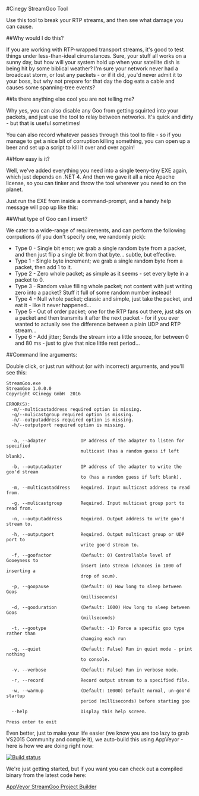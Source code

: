 ﻿#Cinegy StreamGoo Tool

Use this tool to break your RTP streams, and then see what damage you can cause.

##Why would I do this?

If you are working with RTP-wrapped transport streams, it's good to test things under less-than-ideal cirumstances. Sure, your stuff all works on a sunny day, but how will your system hold up when your satellite dish is being hit by some biblical weather? I'm sure your network never had a broadcast storm, or lost any packets - or if it did, you'd never admit it to your boss, but why not prepare for that day the dog eats a cable and causes some spanning-tree events?

##Is there anything else cool you are not telling me?

Why yes, you can also disable any Goo from getting squirted into your packets, and just use the tool to relay between networks. It's quick and dirty - but that is useful sometimes!

You can also record whatever passes through this tool to file - so if you manage to get a nice bit of corruption killing something, you can open up a beer and set up a script to kill it over and over again!

##How easy is it?

Well, we've added everything you need into a single teeny-tiny EXE again, which just depends on .NET 4. And then we gave it all a nice Apache license, so you can tinker and throw the tool wherever you need to on the planet.

Just run the EXE from inside a command-prompt, and a handy help message will pop up like this:

##What type of Goo can I insert?

We cater to a wide-range of requirements, and can perform the following corrputions (if you don't specify one, we randomly pick):

* Type 0 - Single bit error; we grab a single random byte from a packet, and then just flip a single bit from that byte... subtle, but effective.
* Type 1 - Single byte increment; we grab a single random byte from a packet, then add 1 to it. 
* Type 2 - Zero whole packet; as simple as it seems - set every byte in a packet to 0.
* Type 3 - Random value filling whole packet; not content with just writing zero into a packet? Stuff it full of some random number instead!
* Type 4 - Null whole packet; classic and simple, just take the packet, and eat it - like it never happened...
* Type 5 - Out of order packet; one for the RTP fans out there, just sits on a packet and then transmits it after the next packet - for if you ever wanted to actually see the difference between a plain UDP and RTP stream...
* Type 6 - Add jitter; Sends the stream into a little snooze, for between 0 and 80 ms - just to give that nice little rest period...

##Command line arguments:

Double click, or just run without (or with incorrect) arguments, and you'll see this:

```
StreamGoo.exe                                                                          
StreamGoo 1.0.0.0                                                                        
Copyright ©Cinegy GmbH  2016                                                             
                                                                                         
ERROR(S):                                                                                
  -m/--multicastaddress required option is missing.                                      
  -g/--mulicastgroup required option is missing.                                         
  -n/--outputaddress required option is missing.                                         
  -h/--outputport required option is missing.                                            
                                                                                         
                                                                                         
  -a, --adapter             IP address of the adapter to listen for specified            
                            multicast (has a random guess if left blank).                
                                                                                         
  -b, --outputadapter       IP address of the adapter to write the goo'd stream          
                            to (has a random guess if left blank).                       
                                                                                         
  -m, --multicastaddress    Required. Input multicast address to read from.              
                                                                                         
  -g, --mulicastgroup       Required. Input multicast group port to read from.           
                                                                                         
  -n, --outputaddress       Required. Output address to write goo'd stream to.           
                                                                                         
  -h, --outputport          Required. Output multicast group or UDP port to              
                            write goo'd stream to.                                       
                                                                                         
  -f, --goofactor           (Default: 0) Controllable level of Gooeyness to              
                            insert into stream (chances in 1000 of inserting a           
                            drop of scum).                                               
                                                                                         
  -p, --goopause            (Default: 0) How long to sleep between Goos                  
                            (milliseconds)                                               
                                                                                         
  -d, --gooduration         (Default: 1000) How long to sleep between Goos               
                            (millseconds)                                                
                                                                                         
  -t, --gootype             (Default: -1) Force a specific goo type rather than          
                            changing each run                                            
                                                                                         
  -q, --quiet               (Default: False) Run in quiet mode - print nothing           
                            to console.                                                  
                                                                                         
  -v, --verbose             (Default: False) Run in verbose mode.                        
                                                                                         
  -r, --record              Record output stream to a specified file.                    
                                                                                         
  -w, --warmup              (Default: 10000) Default normal, un-goo'd startup            
                            period (milliseconds) before starting goo                    
                                                                                         
  --help                    Display this help screen.                                    
                                                                                         
Press enter to exit      
```                                                                

Even better, just to make your life easier (we know you are too lazy to grab VS2015 Community and compile it), we auto-build this using AppVeyor - here is how we are doing right now: 

[![Build status](https://ci.appveyor.com/api/projects/status/00th33u0a4ie1cbv/branch/master?svg=true)](https://ci.appveyor.com/project/cinegy/streamgoo/branch/master)

We're just getting started, but if you want you can check out a compiled binary from the latest code here:

[AppVeyor StreamGoo Project Builder](https://ci.appveyor.com/project/cinegy/streamgoo)

